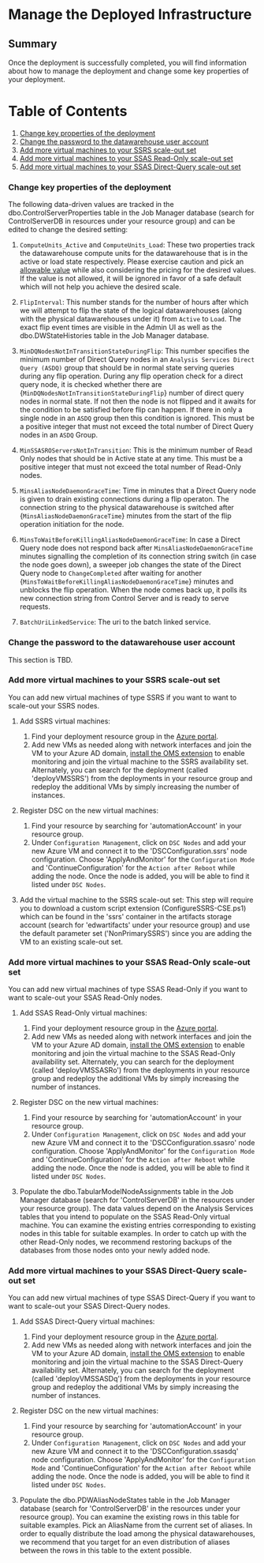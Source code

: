# Manage the Deployed Infrastructure

## Summary
Once the deployment is successfully completed, you will find information about how to manage the deployment and change some key properties of your deployment.

# Table of Contents
1. [Change key properties of the deployment](#change-key-properties-of-the-deployment)
2. [Change the password to the datawarehouse user account](#change-the-password-to-the-datawarehouse-user-account)
3. [Add more virtual machines to your SSRS scale-out set](#add-more-virtual-machines-to-your-ssrs-scale-out-set)
4. [Add more virtual machines to your SSAS Read-Only scale-out set](#add-more-virtual-machines-to-your-ssas-read-only-scale-out-set)
5. [Add more virtual machines to your SSAS Direct-Query scale-out set](#add-more-virtual-machines-to-your-ssas-direct-query-scale-out-set)

### Change key properties of the deployment

The following data-driven values are tracked in the dbo.ControlServerProperties table in the Job Manager database (search for ControlServerDB in resources under your resource group) and can be edited to change the desired setting:
1. `ComputeUnits_Active` and `ComputeUnits_Load`:
These two properties track the datawarehouse compute units for the datawarehouse that is in the active or load state respectively. Please exercise caution and pick an [allowable value](https://azure.microsoft.com/en-us/pricing/details/sql-data-warehouse/elasticity/) while also considering the pricing for the desired values. If the value is not allowed, it will be ignored in favor of a safe default which will not help you achieve the desired scale.

2. `FlipInterval`: This number stands for the number of hours after which we will attempt to flip the state of the logical datawarehouses (along with the physical datawarehouses under it) from `Active` to `Load`. The exact flip event times are visible in the Admin UI as well as the dbo.DWStateHistories table in the Job Manager database.

3. `MinDQNodesNotInTransitionStateDuringFlip`: This number specifies the minimum number of Direct Query nodes in an `Analysis Services Direct Query (ASDQ)` group that should be in normal state serving queries during any flip operation. During any flip operation check for a direct query node, it is checked whether there are {`MinDQNodesNotInTransitionStateDuringFlip`} number of direct query nodes in normal state. If not then the node is not flipped and it awaits for the condition to be satisfied before flip can happen. If there in only a single node in an `ASDQ` group then this condition is ignored. This must be a positive integer that must not exceed the total number of Direct Query nodes in an `ASDQ` Group.

4. `MinSSASROServersNotInTransition`: This is the minimum number of Read Only nodes that should be in Active state at any time. This must be a positive integer that must not exceed the total number of Read-Only nodes.

5. `MinsAliasNodeDaemonGraceTime`: Time in minutes that a Direct Query node is given to drain existing connections during a flip operaton. The connection string to the physical datawarehouse is switched after {`MinsAliasNodeDaemonGraceTime`} minutes from the start of the flip operation initiation for the node.

6. `MinsToWaitBeforeKillingAliasNodeDaemonGraceTime`: In case a Direct Query node does not respond back after `MinsAliasNodeDaemonGraceTime` minutes signalling the completion of its connection string switch (in case the node goes down), a sweeper job changes the state of the Direct Query node to `ChangeCompleted` after waiting for another  {`MinsToWaitBeforeKillingAliasNodeDaemonGraceTime`} minutes and unblocks the flip operation. When the node comes back up, it polls its new connection string from Control Server and is ready to serve requests.

7. `BatchUriLinkedService`: The uri to the batch linked service.

### Change the password to the datawarehouse user account
This section is TBD.

### Add more virtual machines to your SSRS scale-out set

You can add new virtual machines of type SSRS if you want to want to scale-out your SSRS nodes.

1.  Add SSRS virtual machines:
    1. Find your deployment resource group in the [Azure portal](https://portal.azure.com).
    2. Add new VMs as needed along with network interfaces and join the VM to your Azure AD domain, [install the OMS extension](https://docs.microsoft.com/en-us/azure/virtual-machines/windows/extensions-oms) to enable monitoring and join the virtual machine to the SSRS availability set. Alternately, you can search for the deployment (called 'deployVMSSRS') from the deployments in your resource group  and redeploy the additional VMs by simply increasing the number of instances.

2. Register DSC on the new virtual machines:
    1. Find your resource by searching for 'automationAccount' in your resource group.
    2. Under `Configuration Management`, click on `DSC Nodes` and add your new Azure VM and connect it to the 'DSCConfiguration.ssrs' node configuration. Choose 'ApplyAndMonitor' for the `Configuration Mode` and 'ContinueConfiguration' for the `Action after Reboot` while adding the node. Once the node is added, you will be able to find it listed under `DSC Nodes`.

3. Add the virtual machine to the SSRS scale-out set:
This step will require you to download a custom script extension (ConfigureSSRS-CSE.ps1) which can be found in the 'ssrs' container in the artifacts storage account (search for 'edwartifacts' under your resource group) and use the default parameter set ('NonPrimarySSRS') since you are adding the VM to an existing scale-out set.

### Add more virtual machines to your SSAS Read-Only scale-out set

You can add new virtual machines of type SSAS Read-Only if you want to want to scale-out your SSAS Read-Only nodes.

1.  Add SSAS Read-Only virtual machines:
    1. Find your deployment resource group in the [Azure portal](https://portal.azure.com).
    2. Add new VMs as needed along with network interfaces and join the VM to your Azure AD domain, [install the OMS extension](https://docs.microsoft.com/en-us/azure/virtual-machines/windows/extensions-oms) to enable monitoring and join the virtual machine to the SSAS Read-Only availability set. Alternately, you can search for the deployment (called 'deployVMSSASRo') from the deployments in your resource group  and redeploy the additional VMs by simply increasing the number of instances.

2. Register DSC on the new virtual machines:
    1. Find your resource by searching for 'automationAccount' in your resource group.
    2. Under `Configuration Management`, click on `DSC Nodes` and add your new Azure VM and connect it to the 'DSCConfiguration.ssasro' node configuration. Choose 'ApplyAndMonitor' for the `Configuration Mode` and 'ContinueConfiguration' for the `Action after Reboot` while adding the node. Once the node is added, you will be able to find it listed under `DSC Nodes`.

3. Populate the dbo.TabularModelNodeAssignments table in the Job Manager database (search for 'ControlServerDB' in the resources under your resource group). The data values depend on the Analysis Services tables that you intend to populate on the SSAS Read-Only virtual machine. You can examine the existing entries corresponding to existing nodes in this table for suitable examples. In order to catch up with the other Read-Only nodes, we recommend restoring backups of the databases from those nodes onto your newly added node.

### Add more virtual machines to your SSAS Direct-Query scale-out set

You can add new virtual machines of type SSAS Direct-Query if you want to want to scale-out your SSAS Direct-Query nodes.

1.  Add SSAS Direct-Query virtual machines:
    1. Find your deployment resource group in the [Azure portal](https://portal.azure.com).
    2. Add new VMs as needed along with network interfaces and join the VM to your Azure AD domain, [install the OMS extension](https://docs.microsoft.com/en-us/azure/virtual-machines/windows/extensions-oms) to enable monitoring and join the virtual machine to the SSAS Direct-Query availability set. Alternately, you can search for the deployment (called 'deployVMSSASDq') from the deployments in your resource group  and redeploy the additional VMs by simply increasing the number of instances.

2. Register DSC on the new virtual machines:
    1. Find your resource by searching for 'automationAccount' in your resource group.
    2. Under `Configuration Management`, click on `DSC Nodes` and add your new Azure VM and connect it to the 'DSCConfiguration.ssasdq' node configuration. Choose 'ApplyAndMonitor' for the `Configuration Mode` and 'ContinueConfiguration' for the `Action after Reboot` while adding the node. Once the node is added, you will be able to find it listed under `DSC Nodes`.

3. Populate the dbo.PDWAliasNodeStates table in the Job Manager database (search for 'ControlServerDB' in the resources under your resource group). You can examine the existing rows in this table for suitable examples. Pick an AliasName from the current set of aliases. In order to equally distribute the load among the physical datawarehouses, we recommend that you target for an even distribution of aliases between the rows in this table to the extent possible.
